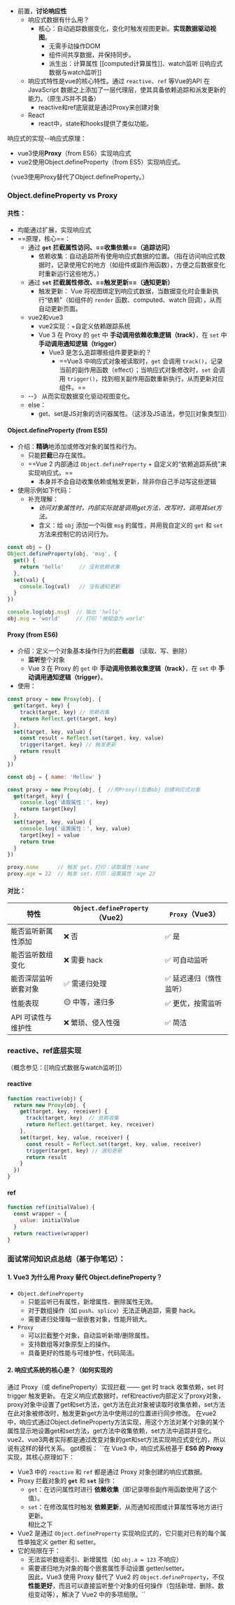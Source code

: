 - 前置，**讨论响应性**
	- 响应式数据有什么用？
		- 核心：自动追踪数据变化，变化时触发视图更新。**实现数据驱动视图**。
			- 无需手动操作DOM
			- 组件间共享数据，并保持同步。
			- 派生出：计算属性 [[computed计算属性]]、watch监听 [[响应式数据与watch监听]]
	- 响应式特性是vue的核心特性。通过 `reactive`、`ref` 等Vue的API 在 JavaScript 数据之上添加了一层代理层，使其具备依赖追踪和派发更新的能力。（原生JS并不具备）
		- reactive和ref底层就是通过Proxy来创建对象
	- React
		- react中，state和hooks提供了类似功能。

响应式的实现--响应式原理：
- vue3使用**Proxy**（from ES6）实现响应式
- vue2使用Object.defineProperty（from ES5）实现响应式。

（vue3使用Proxy替代了Object.defineProperty。）

### Object.defineProperty vs Proxy

#### 共性：
- 均能通过扩展，实现响应式
- ==原理，核心==：
	- 通过 **`get` 拦截属性访问、==收集依赖==（追踪访问）**
		- 依赖收集：自动追踪所有使用响应式数据的位置。（指在访问响应式数据时，记录使用它的地方（如组件或副作用函数），方便之后数据变化时重新运行这些地方。）
	- 通过 **`set` 拦截属性修改、==触发更新==（通知更新）**
		- 触发更新： Vue 将视图绑定到响应式数据，当数据变化时会重新执行“依赖”（如组件的 `render` 函数、computed、watch 回调），从而自动更新页面。
	- vue2和vue3
		- vue2实现：+自定义依赖跟踪系统
		- Vue 3 在 Proxy 的 `get` 中 **手动调用依赖收集逻辑（track）**，在 `set` 中 **手动调用通知逻辑（trigger）**
			- Vue3 是怎么追踪哪些组件要更新的？
				- ==Vue3 中响应式对象被读取时，`get` 会调用 `track()`，记录当前的副作用函数（effect）；当响应式对象修改时，`set` 会调用 `trigger()`，找到相关副作用函数重新执行，从而更新对应组件。==
	- --》 从而实现数据变化驱动视图变化。
	- else：
		- get、set是JS对象的访问器属性。（这涉及JS语法，参见[[对象类型]]）
#### Object.defineProperty (from ES5)
- 介绍：**精确**地添加或修改对象的属性和行为。
	- 只能**拦截**已存在属性。
	- ==Vue 2 内部通过 `Object.defineProperty` + 自定义的“依赖追踪系统”来实现响应式。==
		- 本身并不会自动收集依赖或触发更新，除非你自己手动写这些逻辑
- 使用示例如下代码：
	- 补充理解：
		- *访问对象属性时，内部实际就是调用get方法，改写时，调用其set方法。*
		- 含义：给 `obj` 添加一个叫做 `msg` 的属性，并用我自定义的 `get` 和 `set` 方法来控制它的访问行为。
```js
const obj = {}
Object.defineProperty(obj, 'msg', {
  get() {
    return 'hello'     // 没有依赖收集
  },
  set(val) {
    console.log(val)   // 没有通知更新
  }
})

console.log(obj.msg)  // 输出 'hello'
obj.msg = 'world'     // 打印 '被赋值为 world'
```

#### Proxy (from ES6)
- 介绍：定义一个对象基本操作行为的**拦截器** （读取、写、删除）
	- **监听**整个对象
	- Vue 3 在 Proxy 的 `get` 中 **手动调用依赖收集逻辑（track）**，在 `set` 中 **手动调用通知逻辑（trigger）**。
- 使用：
```js
const proxy = new Proxy(obj, {
  get(target, key) {
    track(target, key) // 依赖收集
    return Reflect.get(target, key)
  },
  set(target, key, value) {
    const result = Reflect.set(target, key, value)
    trigger(target, key) // 触发更新
    return result
  }
})

const obj = { name: 'Mellow' }

const proxy = new Proxy(obj, {  //用Proxy()包裹obj 创建响应式对象
  get(target, key) {
    console.log('读取属性：', key)
    return target[key]
  },
  set(target, key, value) {
    console.log('设置属性：', key, value)
    target[key] = value
    return true
  }
})

proxy.name      // 触发 get，打印：读取属性：name
proxy.age = 22  // 触发 set，打印：设置属性：age 22
```

#### 对比：
| 特性          | `Object.defineProperty`（Vue2） | `Proxy`（Vue3） |
| ----------- | ----------------------------- | ------------- |
| 能否监听新属性添加   | ❌ 否                           | ✅ 是           |
| 能否监听数组变化    | ❌ 需要 hack                     | ✅ 可自动监听       |
| 能否深层监听嵌套对象  | ✅ 需递归处理                       | ✅ 延迟递归（惰性监听）  |
| 性能表现        | 🟡 中等，递归多                     | ✅ 更优，按需监听     |
| API 可读性与维护性 | ❌ 繁琐、侵入性强                     | ✅ 简洁          |


### reactive、ref底层实现
（概念参见：[[响应式数据与watch监听]]）
#### reactive
```js
function reactive(obj) {
  return new Proxy(obj, {
    get(target, key, receiver) {
      track(target, key)  // 依赖收集
      return Reflect.get(target, key, receiver)
    },
    set(target, key, value, receiver) {
      const result = Reflect.set(target, key, value, receiver)
      trigger(target, key) // 通知更新
      return result
    }
  })
}
```
#### ref
```js
function ref(initialValue) {
  const wrapper = {
    value: initialValue
  }
  return reactive(wrapper)
}
```

### 面试常问知识点总结（基于你笔记）：

#### 1. **Vue3 为什么用 Proxy 替代 Object.defineProperty？**

- `Object.defineProperty`
    - 只能监听已有属性，新增属性、删除属性无效。
    - 对于数组操作（如 `push`、`splice`）无法正确追踪，需要 hack。
    - 需要递归处理每一层嵌套对象，性能开销大。
- `Proxy`
    - 可以拦截整个对象，自动监听新增/删除属性。
    - 支持数组等对象原型上的操作。 
    - 具备更好的性能与可维护性，代码简洁。
#### 2. 响应式系统的核心是？（如何实现的
通过 Proxy（或 defineProperty）实现拦截 —— get 时 track 收集依赖，set 时 trigger 触发更新。
在定义响应式数据时，ref和reactive内部定义了proxy对象，proxy对象中设置了get和set方法，get方法在此对象被读取时收集依赖，set方法在此对象被修改时，触发更新get方法中使用过的位置进行同步修改。
在vue2中，响应式通过Object.defineProperty方法实现，用这个方法对某个对象的某个属性显示地设置get和set方法，get方法中收集依赖，set方法中追踪并变化。vue2、vue3两者实际都是通过改变对象的get和set方法实现响应式变化的，所以说有这样的替代关系。
gpt模板：
``在 Vue3 中，响应式系统基于 **ES6 的 Proxy** 实现，其核心原理如下：
- Vue3 中的 `reactive` 和 `ref` 都是通过 Proxy 对象创建的响应式数据。 
- Proxy 拦截对象的 **`get`** 和 **`set`** 操作：  
    - `get`：在访问属性时进行 **依赖收集**（即记录哪些副作用函数使用了这个值）。      
    - `set`：在修改属性时触发 **依赖更新**，从而通知视图或计算属性等地方进行更新。      
相比之下
- Vue2 是通过 `Object.defineProperty` 实现响应式的，它只能对已有的每个属性单独定义 getter 和 setter。  
- 它的局限在于：   
    - 无法监听数组索引、新增属性（如 `obj.a = 123` 不响应）        
    - 需要递归地为对象的每个嵌套属性手动设置 getter/setter。    
因此，Vue3 使用 Proxy 替代了 Vue2 的 `Object.defineProperty`，不仅**性能更好**，而且可以直接监听整个对象的任何操作（包括新增、删除、数组变动等），解决了 Vue2 中的多项局限。``